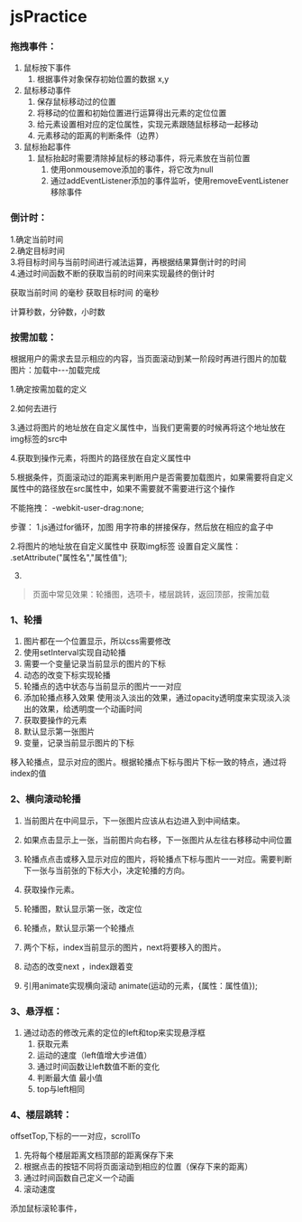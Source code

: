 # jsPractice

### 拖拽事件：  
1. 鼠标按下事件
    1. 根据事件对象保存初始位置的数据 x,y
2. 鼠标移动事件
    1. 保存鼠标移动过的位置
    2. 将移动的位置和初始位置进行运算得出元素的定位位置
    3. 给元素设置相对应的定位属性，实现元素跟随鼠标移动一起移动
    4. 元素移动的距离的判断条件（边界）
3. 鼠标抬起事件
    1. 鼠标抬起时需要清除掉鼠标的移动事件，将元素放在当前位置
        1. 使用onmousemove添加的事件，将它改为null
        2. 通过addEventListener添加的事件监听，使用removeEventListener移除事件


### 倒计时：
1.确定当前时间  
2.确定目标时间  
3.将目标时间与当前时间进行减法运算，再根据结果算倒计时的时间  
4.通过时间函数不断的获取当前的时间来实现最终的倒计时  

获取当前时间  的毫秒
获取目标时间  的毫秒

计算秒数，分钟数，小时数

### 按需加载：
根据用户的需求去显示相应的内容，当页面滚动到某一阶段时再进行图片的加载  
图片：加载中---加载完成

1.确定按需加载的定义  

2.如何去进行  

3.通过将图片的地址放在自定义属性中，当我们更需要的时候再将这个地址放在img标签的src中  

4.获取到操作元素，将图片的路径放在自定义属性中  

5.根据条件，页面滚动过的距离来判断用户是否需要加载图片，如果需要将自定义属性中的路径放在src属性中，如果不需要就不需要进行这个操作  


不能拖拽：
-webkit-user-drag:none;

步骤：
1.js通过for循环，加图
用字符串的拼接保存，然后放在相应的盒子中

2.将图片的地址放在自定义属性中
获取img标签
设置自定义属性：  .setAttribute("属性名","属性值");

3.

> 页面中常见效果：轮播图，选项卡，楼层跳转，返回顶部，按需加载

### 1、轮播

1. 图片都在一个位置显示，所以css需要修改
2. 使用setInterval实现自动轮播
3. 需要一个变量记录当前显示的图片的下标
4. 动态的改变下标实现轮播
5. 轮播点的选中状态与当前显示的图片一一对应
6. 添加轮播点移入效果
使用淡入淡出的效果，通过opacity透明度来实现淡入淡出的效果，给透明度一个动画时间
1. 获取要操作的元素
2. 默认显示第一张图片
3. 变量，记录当前显示图片的下标

移入轮播点，显示对应的图片。根据轮播点下标与图片下标一致的特点，通过将index的值

### 2、横向滚动轮播
1. 当前图片在中间显示，下一张图片应该从右边进入到中间结束。
2. 如果点击显示上一张，当前图片向右移，下一张图片从左往右移移动中间位置
3. 轮播点点击或移入显示对应的图片，将轮播点下标与图片一一对应。需要判断下一张与当前张的下标大小，决定轮播的方向。


1. 获取操作元素。
2. 轮播图，默认显示第一张，改定位
3. 轮播点，默认显示第一个轮播点
4. 两个下标，index当前显示的图片，next将要移入的图片。
5. 动态的改变next ，index跟着变
6. 引用animate实现横向滚动 animate(运动的元素，{属性：属性值});


### 3、悬浮框：
1. 通过动态的修改元素的定位的left和top来实现悬浮框
    1. 获取元素
    2. 运动的速度（left值增大步进值）
    3. 通过时间函数让left数值不断的变化
    4. 判断最大值 最小值
    5. top与left相同

### 4、楼层跳转：
offsetTop,下标的一一对应，scrollTo
1. 先将每个楼层距离文档顶部的距离保存下来
2. 根据点击的按钮不同将页面滚动到相应的位置（保存下来的距离）
3. 通过时间函数自己定义一个动画
4. 滚动速度

添加鼠标滚轮事件，